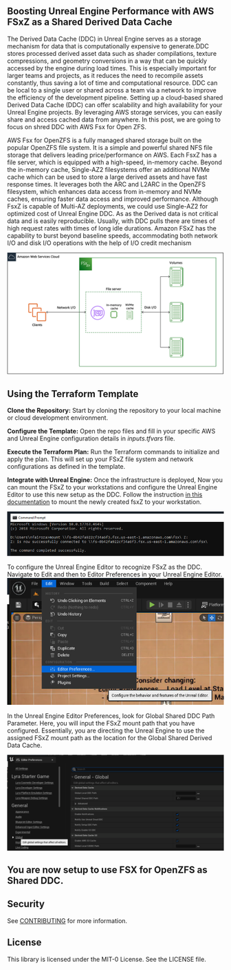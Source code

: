 ## Boosting Unreal Engine Performance with AWS FSxZ as a Shared Derived Data Cache

The Derived Data Cache (DDC) in Unreal Engine serves as a storage mechanism for data that is computationally expensive to generate.DDC stores processed derived asset data such as shader compilations, texture compressions, and geometry conversions in a way that can be quickly accessed by the engine during load times. This is especially important for larger teams and projects, as it reduces the need to recompile assets constantly, thus saving a lot of time and computational resource. DDC can be local to a single user or shared across a team via a network to improve the efficiency of the development pipeline. Setting up a cloud-based shared Derived Data Cache (DDC) can offer scalability and high availability for your Unreal Engine projects. By leveraging AWS storage services, you can easily share and access cached data from anywhere. In this post, we are going to focus on shred DDC with AWS Fsx for Open ZFS.


AWS Fsx for OpenZFS is a fully managed shared storage built on the popular OpenZFS file system. It is a simple and powerful shared NFS file storage that delivers leading price/performance on AWS. Each FsxZ has a file server, which is equipped with a high-speed, in-memory cache. Beyond the in-memory cache, Single-AZ2 filesystems offer an additional NVMe cache which can be used to store a large derived assets and have fast response times. It leverages both the ARC and L2ARC in the OpenZFS filesystem, which enhances data access from in-memory and NVMe caches, ensuring faster data access and improved performance. Although FsxZ is capable of Multi-AZ deployments, we could use Single-AZ2 for optimized cost of Unreal Engine DDC. As as the Derived data is not critical data and is easily reproducible. Usually, with DDC pulls there are times of high request rates with times of long idle durations. Amazon FSxZ has the capability to burst beyond baseline speeds, accommodating both network I/O and disk I/O operations with the help of I/O credit mechanism

![Fsx for OpenZFS](img/fsxz1.png)

## Using the Terraform Template

**Clone the Repository:** Start by cloning the repository to your local machine or cloud development environment.

**Configure the Template:** Open the repo files and fill in your specific AWS and Unreal Engine configuration details in *inputs.tfvars* file.

**Execute the Terraform Plan:** Run the Terraform commands to initialize and apply the plan. This will set up your FSxZ file system and network configurations as defined in the template.

**Integrate with Unreal Engine:** Once the infrastructure is deployed, Now you can mount the FSxZ to your workstations and configure the Unreal Engine Editor to use this new setup as the DDC.
Follow the instruction [in this documentation](https://docs.aws.amazon.com/fsx/latest/OpenZFSGuide/mount-openzfs-volumes.html) to mount the newly created fsxZ to your workstation.

![mounting fsxZ](img/ss1.png)

To configure the Unreal Engine Editor to recognize FSxZ as the DDC. Navigate to Edit and then to Editor Preferences in your Unreal Engine Editor.
![mounting fsxZ](img/ss2.png)

In the Unreal Engine Editor Preferences, look for Global Shared DDC Path Parameter. Here, you will input the FSxZ mount path that you have configured. Essentially, you are directing the Unreal Engine to use the assigned FSxZ mount path as the location for the Global Shared Derived Data Cache. 

![mounting fsxZ](img/ss3.png)

## You are now setup to use FSX for OpenZFS as Shared DDC.

## Security

See [CONTRIBUTING](CONTRIBUTING.md#security-issue-notifications) for more information.

## License

This library is licensed under the MIT-0 License. See the LICENSE file.

